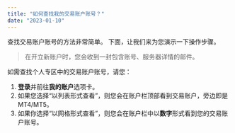 ```yaml
---
title: "如何查找我的交易账户账号？"
date: "2023-01-10"
---
```


查找交易账户账号的方法非常简单。 下面，让我们来为您演示一下操作步骤。

> 在开立新账户时，您会收到一封包含账号、服务器详情的邮件。

如需查找个人专区中的交易账户账号，请您：

1. **登录**并前往**我的账户**选项卡。
2. 如果您选择“以列表形式查看”，则您会在账户栏顶部看到交易账户，旁边即是 MT4/MT5。
3. 如果你选择“以网格形式查看”，则您会在账户栏中以**数字**形式看到您的交易账户账号。
